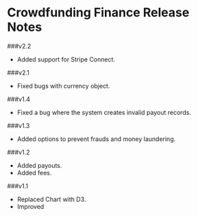 Crowdfunding Finance Release Notes
===============================

###v2.2
* Added support for Stripe Connect.

###v2.1
* Fixed bugs with currency object.

###v1.4
* Fixed a bug where the system creates invalid payout records.

###v1.3
* Added options to prevent frauds and money laundering.

###v1.2
* Added payouts.
* Added fees.

###v1.1
* Replaced Chart with D3.
* Improved
